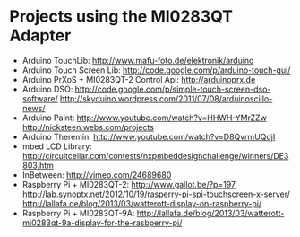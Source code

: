 # Projects using the MI0283QT Adapter

* Arduino TouchLib: <http://www.mafu-foto.de/elektronik/arduino>
* Arduino Touch Screen Lib: <http://code.google.com/p/arduino-touch-gui/>
* Arduino PrXoS + MI0283QT-2 Control Api: <http://arduinoprx.de>
* Arduino DSO: <http://code.google.com/p/simple-touch-screen-dso-software/> <http://skyduino.wordpress.com/2011/07/08/arduinoscillo-news/>
* Arduino Paint: <http://www.youtube.com/watch?v=HHWH-YMrZZw> <http://nicksteen.webs.com/projects>
* Arduino Theremin: <http://www.youtube.com/watch?v=D8QvrmUQdjI>
* mbed LCD Library: <http://circuitcellar.com/contests/nxpmbeddesignchallenge/winners/DE3803.htm>
* InBetween: <http://vimeo.com/24689680>
* Raspberry Pi + MI0283QT-2: <http://www.gallot.be/?p=197> <http://lab.synoptx.net/2012/10/19/rasperry-pi-spi-touchscreen-x-server/> <http://lallafa.de/blog/2013/03/watterott-display-on-raspberry-pi/>
* Raspberry Pi + MI0283QT-9A: <http://lallafa.de/blog/2013/03/watterott-mi0283qt-9a-display-for-the-rasbperry-pi/>
